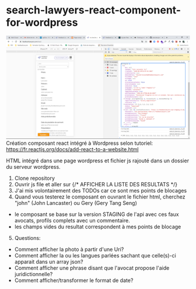 # search-lawyers-react-component-for-wordpress
![ScreenShot](https://github.com/jessicakuijer/search-lawyers-react-component-for-wordpress/blob/master/screenshot.PNG)
 Création composant react intégré à Wordpress selon tutoriel: https://fr.reactjs.org/docs/add-react-to-a-website.html

HTML intégré dans une page wordpress et fichier js rajouté dans un dossier du serveur wordpress.
 
 1. Clone repository
 2. Ouvrir js file et aller sur {/* AFFICHER LA LISTE DES RESULTATS */}
 3. J'ai mis volontairement des TODOs car ce sont mes points de blocages
 4. Quand vous testerez le composant en ouvrant le fichier html, cherchez "john" (John Lancaster) ou Gery (Gery Tang Seng)
 - le composant se base sur la version STAGING de l'api avec ces faux avocats, profils complets avec un commentaire.
 - les champs vides du resultat correspondent à mes points de blocage
 5. Questions:
 - Comment afficher la photo à partir d'une Uri?
 - Comment afficher la ou les langues parlées sachant que celle(s)-ci apparait dans un array json?
 - Comment afficher une phrase disant que l'avocat propose l'aide juridictionnelle?
 - Comment afficher/transformer le format de date?
